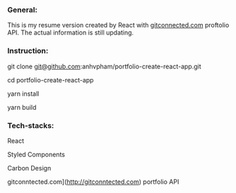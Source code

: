 ### General:

This is my resume version created by React with [gitconnected.com](http://gitconnected.com) proftolio API. The actual information is still updating. 

### Instruction:

git clone git@github.com:anhvpham/portfolio-create-react-app.git

cd portfolio-create-react-app

yarn install

yarn build

### Tech-stacks:

React

Styled Components

Carbon Design 

gitconntected.com](http://gitconntected.com) portfolio  API
